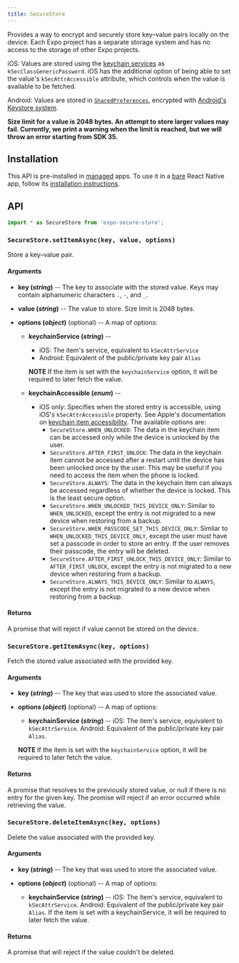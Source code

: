 ```yaml
---
title: SecureStore
---
```


Provides a way to encrypt and securely store key–value pairs locally on the device. Each Expo project has a separate storage system and has no access to the storage of other Expo projects.

iOS: Values are stored using the [keychain services](https://developer.apple.com/documentation/security/keychain_services) as `kSecClassGenericPassword`. iOS has the additional option of being able to set the value's `kSecAttrAccessible` attribute, which controls when the value is available to be fetched.

Android: Values are stored in [`SharedPreferences`](https://developer.android.com/training/basics/data-storage/shared-preferences.html), encrypted with [Android's Keystore system](https://developer.android.com/training/articles/keystore.html).

**Size limit for a value is 2048 bytes. An attempt to store larger values may fail. Currently, we print a warning when the limit is reached, but we will throw an error starting from SDK 35.**

## Installation

This API is pre-installed in [managed](../../introduction/managed-vs-bare/#managed-workflow) apps. To use it in a [bare](../../introduction/managed-vs-bare/#bare-workflow) React Native app, follow its [installation instructions](https://github.com/expo/expo/tree/master/packages/expo-secure-store).

## API

```js
import * as SecureStore from 'expo-secure-store';
```

### `SecureStore.setItemAsync(key, value, options)`

Store a key–value pair.

#### Arguments

- **key (_string_)** -- The key to associate with the stored value. Keys may contain alphanumeric characters `.`, `-`, and `_`.

- **value (_string_)** -- The value to store. Size limit is 2048 bytes.

- **options (_object_)** (optional) -- A map of options:

  - **keychainService (_string_)** --

    - iOS: The item's service, equivalent to `kSecAttrService`
    - Android: Equivalent of the public/private key pair `Alias`

    **NOTE** If the item is set with the `keychainService` option, it will be required to later fetch the value.

  - **keychainAccessible (_enum_)** --
    - iOS only: Specifies when the stored entry is accessible, using iOS's `kSecAttrAccessible` property. See Apple's documentation on [keychain item accessibility](https://developer.apple.com/library/content/documentation/Security/Conceptual/keychainServConcepts/02concepts/concepts.html#//apple_ref/doc/uid/TP30000897-CH204-SW18). The available options are:
      - `SecureStore.WHEN_UNLOCKED`: The data in the keychain item can be accessed only while the device is unlocked by the user.
      - `SecureStore.AFTER_FIRST_UNLOCK`: The data in the keychain item cannot be accessed after a restart until the device has been unlocked once by the user. This may be useful if you need to access the item when the phone is locked.
      - `SecureStore.ALWAYS`: The data in the keychain item can always be accessed regardless of whether the device is locked. This is the least secure option.
      - `SecureStore.WHEN_UNLOCKED_THIS_DEVICE_ONLY`: Similar to `WHEN_UNLOCKED`, except the entry is not migrated to a new device when restoring from a backup.
      - `SecureStore.WHEN_PASSCODE_SET_THIS_DEVICE_ONLY`: Similar to `WHEN_UNLOCKED_THIS_DEVICE_ONLY`, except the user must have set a passcode in order to store an entry. If the user removes their passcode, the entry will be deleted.
      - `SecureStore.AFTER_FIRST_UNLOCK_THIS_DEVICE_ONLY`: Similar to `AFTER_FIRST_UNLOCK`, except the entry is not migrated to a new device when restoring from a backup.
      - `SecureStore.ALWAYS_THIS_DEVICE_ONLY`: Similar to `ALWAYS`, except the entry is not migrated to a new device when restoring from a backup.

#### Returns

A promise that will reject if value cannot be stored on the device.

### `SecureStore.getItemAsync(key, options)`

Fetch the stored value associated with the provided key.

#### Arguments

- **key (_string_)** -- The key that was used to store the associated value.

- **options (_object_)** (optional) -- A map of options:

  - **keychainService (_string_)** --
    iOS: The item's service, equivalent to `kSecAttrService`.
    Android: Equivalent of the public/private key pair `Alias`.

  **NOTE** If the item is set with the `keychainService` option, it will be required to later fetch the value.

#### Returns

A promise that resolves to the previously stored value, or null if there is no entry for the given key. The promise will reject if an error occurred while retrieving the value.

### `SecureStore.deleteItemAsync(key, options)`

Delete the value associated with the provided key.

#### Arguments

- **key (_string_)** -- The key that was used to store the associated value.

- **options (_object_)** (optional) -- A map of options:

  - **keychainService (_string_)** -- iOS: The item's service, equivalent to `kSecAttrService`. Android: Equivalent of the public/private key pair `Alias`. If the item is set with a keychainService, it will be required to later fetch the value.

#### Returns

A promise that will reject if the value couldn't be deleted.
